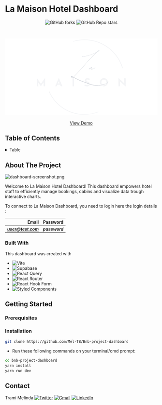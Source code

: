 # La Maison Hotel Dashboard

<div align='center'>

![GitHub forks](https://img.shields.io/github/forks/Mel-TB/Bnb-project-dashboard?label=Fork&style=for-the-badge&color=%2378909C)
![GitHub Repo stars](https://img.shields.io/github/stars/Mel-TB/Bnb-project-dashboard?label=Stars&style=for-the-badge&color=%2378909C)

</div>

<br/>
<div align='center'>

[![dashboard-screenshot.png](/public//logo-dark-mode.png)](https://la-maison-dash.vercel.app)

<a href='https://la-maison-dash.vercel.app/' align='center'>View Demo</a>

</div>

## Table of Contents

<details>

<summary>Table</summary>

1. [About The Project](#about-the-project)
   - [Built With](#built-with)
2. [Getting Started](#getting-started)

   - [Prerequisites](#prerequisites)
   - [Installation](#installation)

3. [Usage](#usage)
4. [Roadmap](#roadmap)
5. [Contact](#contact)
   </details>

## About The Project

![dashboard-screenshot.png](https://i.postimg.cc/hjBQB8gT/dashboard-screenshot.png)

Welcome to La Maison Hotel Dashboard! This dashboard empowers hotel staff to efficiently manage bookings, cabins and visualize data trough interactive charts.

To connect to La Maison Dashboard, you need to login here the login details :

|               Email | Password       |
| ------------------: | -------------- |
| ***user@test.com*** | **_password_** |

### Built With

This dashboard was created with

- ![Vite](https://img.shields.io/badge/vite-%23646CFF.svg?style=for-the-badge&logo=vite&logoColor=white)
- ![Supabase](https://img.shields.io/badge/Supabase-3ECF8E?style=for-the-badge&logo=supabase&logoColor=white)
- ![React Query](https://img.shields.io/badge/-React%20Query-EF4444?style=for-the-badge&logo=react%20query&logoColor=white)
- ![React Router](https://img.shields.io/badge/React_Router-CA4245?style=for-the-badge&logo=react-router&logoColor=white)
- ![React Hook Form](https://img.shields.io/badge/React%20Hook%20Form-%23EC9990.svg?style=for-the-badge&logo=reacthookform&logoColor=white)
- ![Styled Components](https://img.shields.io/badge/styled--components-bf4f74?style=for-the-badge&logo=styled-components&logoColor=white)

## Getting Started

### Prerequisites

### Installation

```sh
git clone https://github.com/Mel-TB/Bnb-project-dashboard
```

- Run these following commands on your terminal/cmd prompt:

```sh
cd bnb-project-dashboard
yarn install
yarn run dev
```

## Contact

Trami Melinda <a href='https://twitter.com/mel_trbd'>
![Twitter](https://img.shields.io/badge/Twitter-%231DA1F2.svg?style=for-the-badge&logo=Twitter&logoColor=white)</a> <a href='mailto:tramimelinda@gmail.com'>![Gmail](https://img.shields.io/badge/Gmail-D14836?style=for-the-badge&logo=gmail&logoColor=white)</a> <a href='https://fr.linkedin.com/in/melindat'>![LinkedIn](https://img.shields.io/badge/linkedin-%230077B5.svg?style=for-the-badge&logo=linkedin&logoColor=white)</a>
